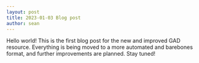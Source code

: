 ```yaml
---
layout: post
title: 2023-01-03 Blog post
author: sean
---
```


Hello world! This is the first blog post for the new and improved GAD resource. Everything is being moved to a more automated and barebones format, and further improvements are planned. Stay tuned!

